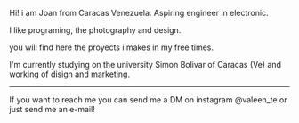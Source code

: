 Hi! i am Joan from Caracas Venezuela. Aspiring engineer in electronic.

I like programing, the photography and design.

you will find here the proyects i makes in my free times.

I'm currently studying on the university Simon Bolivar of Caracas (Ve) and working of disign and marketing.

<hr/>

If you want to reach me you can send me a DM on instagram @valeen_te or just send me an e-mail!
